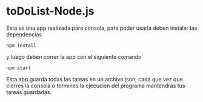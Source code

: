 # toDoList-Node.js

Esta es una app realizada para consola, para poder usarla deben instalar las dependencias

```
npm install
```

y luego deben correr la app con el siguiente comando

```
npm start
```

Esta app guarda todas las tareas en un archivo json, cada que vez que cierres la consola o termines la ejecucion del programa mantendras tus tareas guardadas.
